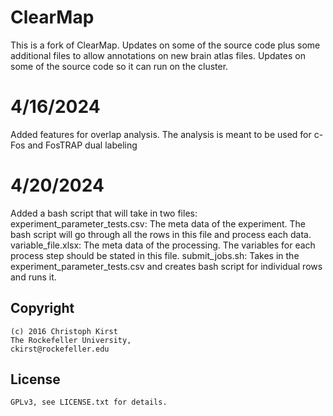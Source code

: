 ClearMap
========

This is a fork of ClearMap.
Updates on some of the source code plus some additional files to allow annotations on new brain atlas files.
Updates on some of the source code so it can run on the cluster.

4/16/2024
========
Added features for overlap analysis.
The analysis is meant to be used for c-Fos and FosTRAP dual labeling


4/20/2024
========
Added a bash script that will take in two files:
experiment_parameter_tests.csv: The meta data of the experiment. The bash script will go through all the rows in this file and process each data.
variable_file.xlsx: The meta data of the processing. The variables for each process step should be stated in this file.
submit_jobs.sh: Takes in the experiment_parameter_tests.csv and creates bash script for individual rows and runs it.

Copyright
---------
    (c) 2016 Christoph Kirst
    The Rockefeller University, 
    ckirst@rockefeller.edu

License
-------
    GPLv3, see LICENSE.txt for details.
